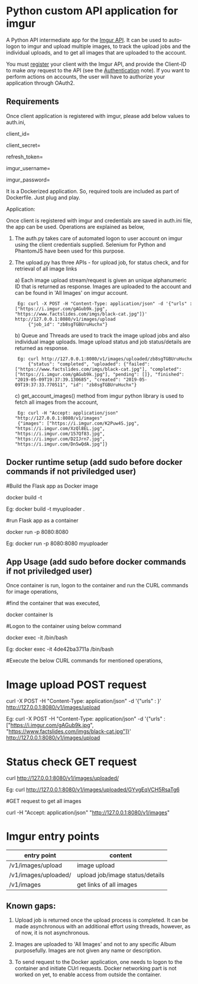 Python custom API application for imgur
===========

A Python API intermediate app for the [Imgur API](http://api.imgur.com/). It can be used to auto-logon to imgur and upload multiple images, 
to track the upload jobs and the individual uploads, and to get all images that are uploaded to the account.

You must [register](http://api.imgur.com/oauth2/addclient) your client with the Imgur API, and provide the Client-ID to
make *any* request to the API (see the [Authentication](https://api.imgur.com/#authentication) note). If you want to
perform actions on accounts, the user will have to authorize your application through OAuth2.

Requirements
------------
Once client application is registered with imgur, please add below values to auth.ini,

client_id=

client_secret=

refresh_token=

imgur_username=

imgur_password=

It is a Dockerized application. So, required tools are included as part of Dockerfile. Just plug and play.

Application:

Once client is registered with imgur and credentials are saved in auth.ini file, the app can be used. Operations are explained as below,
1) The auth.py takes care of automated logon to user account on imgur using the client credentials supplied. Selenium for Python and PhantomJS have been used for this purpose.

2) The upload.py has three APIs - for upload job, for status check, and for retrieval of all image links

	a) Each image upload stream/request is given an unique alphanumeric ID that is returned as response. Images are uploaded to the account and can be found in 'All Images' on imgur account.
	
		Eg: curl -X POST -H "Content-Type: application/json" -d '{"urls" : ["https://i.imgur.com/gAGub9k.jpg", "https://www.factslides.com/imgs/black-cat.jpg"]}' http://127.0.0.1:8080/v1/images/upload
			{"job_id": "zb8sgTGBUruHuchx"}
	b) Queue and Threads are used to track the image upload jobs and also individual image uploads. Image upload status and job status/details are returned as response.
	
		Eg: curl http://127.0.0.1:8080/v1/images/uploaded/zb8sgTGBUruHuchx
			{"status": "completed", "uploaded": {"failed": ["https://www.factslides.com/imgs/black-cat.jpg"], "completed": ["https://i.imgur.com/gAGub9k.jpg"], "pending": []}, "finished": "2019-05-09T19:37:39.130685", "created": "2019-05-09T19:37:33.770511", "id": "zb8sgTGBUruHuchx"}
	c) get_account_images() method from imgur python library is used to fetch all images from the account,	
	
		Eg: curl -H "Accept: application/json" "http://127.0.0.1:8080/v1/images"
		{"images": ["https://i.imgur.com/K2Puw4S.jpg", "https://i.imgur.com/XzQl8EL.jpg", "https://i.imgur.com/157Qf83.jpg", "https://i.imgur.com/D2IJrn7.jpg", "https://i.imgur.com/Dn5wQdA.jpg"]}

Docker runtime setup (add sudo before docker commands if not priviledged user)
------------
#Build the Flask app as Docker image

docker build -t <tag> <Dockerfile directory>

Eg: docker build -t myuploader .

#run Flask app as a container

docker run -p 8080:8080 <image-tag>

Eg: docker run -p 8080:8080 myuploader

App Usage (add sudo before docker commands if not priviledged user)
------------
Once container is run, logon to the container and run the CURL commands for image operations,

#find the container that was executed,

docker container ls

#Logon to the container using below command

docker exec -it <container id or name> /bin/bash

Eg: docker exec -it 4de42ba3711a /bin/bash

#Execute the below CURL commands for mentioned operations,
# Image upload POST request

curl -X POST -H "Content-Type: application/json" -d '{"urls" : <image-list>}' http://127.0.0.1:8080/v1/images/upload

Eg: curl -X POST -H "Content-Type: application/json" -d '{"urls" : ["https://i.imgur.com/gAGub9k.jpg", "https://www.factslides.com/imgs/black-cat.jpg"]}' http://127.0.0.1:8080/v1/images/upload

# Status check GET request

curl http://127.0.0.1:8080/v1/images/uploaded/<job id returned as response in the previous upload command>

Eg: curl http://127.0.0.1:8080/v1/images/uploaded/GYvgEqVCH5RsaTg6

#GET request to get all images

curl -H "Accept: application/json" "http://127.0.0.1:8080/v1/images"

Imgur entry points
==================
| entry point                         |  content                       |
|-------------------------------------|--------------------------------|
| /v1/images/upload					  | image upload 				   |
| /v1/images/uploaded/<jobId>	      | upload job/image status/details|
| /v1/images			              | get links of all images        |

Known gaps:
------------
1) Upload job is returned once the upload process is completed. It can be made asynchronous with an additional effort using threads, however, as of now, it is not asynchronous.

2) Images are uploaded to 'All Images' and not to any specific Album purposefully. Images are not given any name or description.

3) To send request to the Docker application, one needs to logon to the container and initiate CUrl requests. Docker networking part is not worked on yet, to enable access from outside the container.
